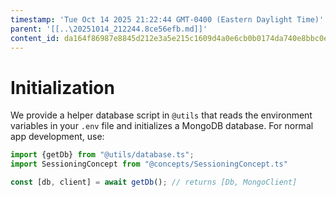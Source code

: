 ```yaml
---
timestamp: 'Tue Oct 14 2025 21:22:44 GMT-0400 (Eastern Daylight Time)'
parent: '[[..\20251014_212244.8ce56efb.md]]'
content_id: da164f86987e8845d212e3a5e215c1609d4a0e6cb0b0174da740e8bbc0e55137
---
```


# Initialization

We provide a helper database script in `@utils` that reads the environment variables in your `.env` file and initializes a MongoDB database. For normal app development, use:

```typescript
import {getDb} from "@utils/database.ts";
import SessioningConcept from "@concepts/SessioningConcept.ts"

const [db, client] = await getDb(); // returns [Db, MongoClient]
```
